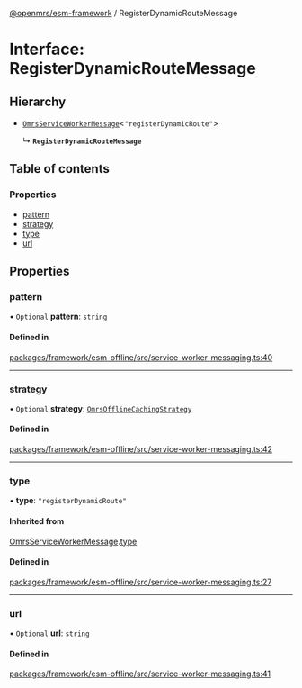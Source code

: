 [@openmrs/esm-framework](../API.md) / RegisterDynamicRouteMessage

# Interface: RegisterDynamicRouteMessage

## Hierarchy

- [`OmrsServiceWorkerMessage`](OmrsServiceWorkerMessage.md)<``"registerDynamicRoute"``\>

  ↳ **`RegisterDynamicRouteMessage`**

## Table of contents

### Properties

- [pattern](RegisterDynamicRouteMessage.md#pattern)
- [strategy](RegisterDynamicRouteMessage.md#strategy)
- [type](RegisterDynamicRouteMessage.md#type)
- [url](RegisterDynamicRouteMessage.md#url)

## Properties

### pattern

• `Optional` **pattern**: `string`

#### Defined in

[packages/framework/esm-offline/src/service-worker-messaging.ts:40](https://github.com/nanfuka/openmrs-esm-core/blob/master/packages/framework/esm-offline/src/service-worker-messaging.ts#L40)

___

### strategy

• `Optional` **strategy**: [`OmrsOfflineCachingStrategy`](../API.md#omrsofflinecachingstrategy)

#### Defined in

[packages/framework/esm-offline/src/service-worker-messaging.ts:42](https://github.com/nanfuka/openmrs-esm-core/blob/master/packages/framework/esm-offline/src/service-worker-messaging.ts#L42)

___

### type

• **type**: ``"registerDynamicRoute"``

#### Inherited from

[OmrsServiceWorkerMessage](OmrsServiceWorkerMessage.md).[type](OmrsServiceWorkerMessage.md#type)

#### Defined in

[packages/framework/esm-offline/src/service-worker-messaging.ts:27](https://github.com/nanfuka/openmrs-esm-core/blob/master/packages/framework/esm-offline/src/service-worker-messaging.ts#L27)

___

### url

• `Optional` **url**: `string`

#### Defined in

[packages/framework/esm-offline/src/service-worker-messaging.ts:41](https://github.com/nanfuka/openmrs-esm-core/blob/master/packages/framework/esm-offline/src/service-worker-messaging.ts#L41)
